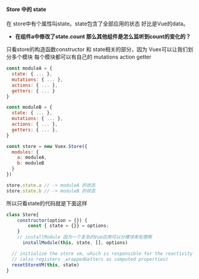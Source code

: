 ####  Store 中的 state

在 store中有个属性叫state。state包含了全部应用的状态 好比是Vue的data。

* **在组件a中修改了state.count 那么其他组件是怎么监听到count的变化的？**

只看store的构造函数constructor 和 state相关的部分，因为 Vuex可以让我们划分多个模块 每个模块都可以有自己的 mutations action getter 

```javascript
const moduleA = {
  state: { ... },
  mutations: { ... },
  actions: { ... },
  getters: { ... }
}

const moduleB = {
  state: { ... },
  mutations: { ... },
  actions: { ... },
  getters: { ... },
}

const store = new Vuex.Store({
  modules: {
    a: moduleA,
    b: moduleB
  }
})

store.state.a // -> moduleA 的状态
store.state.b // -> moduleB 的状态
```



所以只看state的代码就是下面这样

```javascript
class Store{
    constructor(option = {}) {
        const { state = {}} = options;
    }
    // installModule 因为一个复杂的Vue应用可以分模块来处理啊
      installModule(this, state, [], options)

  // initialize the store vm, which is responsible for the reactivity
  // (also registers _wrappedGetters as computed properties)
  resetStoreVM(this, state)
}
```
